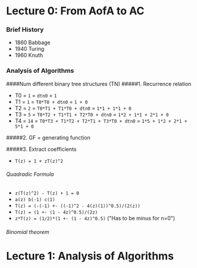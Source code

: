 # Lecture 0: From AofA to AC
### Brief History
- 1860 Babbage
- 1940 Turing
- 1960 Knuth

### Analysis of Algorithms

####Num different binary tree structures (TN)
#####1. Recurrence relation
- T0 = `1` = `dtn0` = `1`
- T1 = `1` = `T0*T0 + dtn0` = `1 + 0`
- T2 = `2` = `T0*T1 + T1*T0 + dtn0` = `1*1 + 1*1 + 0`
- T3 = `5` = `T0*T2 + T1*T1 + T2*T0 + dtn0` = `1*2 + 1*1 + 2*1 + 0`
- T4 = `14` = `T0*T3 + T1*T2 + T2*T1 + T3*T0 + dtn0` = `1*5 + 1*2 + 2*1 + 5*1 + 0`

#####2. GF = generating function

#####3. Extract coefficients
- `T(z) = 1 + zT(z)^2`

###### Quadradic Formula
- `z(T(z)^2) - T(z) + 1 = 0`
- `a(z) b(-1) c(1)` 
- `T(z) = (-(-1) +- ((-1)^2 - 4(z)(1))^0.5)/(2(z))`
- `T(z) = (1 +- (1 - 4z)^0.5)/(2z)`
- `z*T(z) = (1/2)*(1 +- (1 - 4z)^0.5)` ("Has to be minus for n=0")

###### Binomial theorem



# Lecture 1: Analysis of Algorithms
